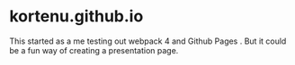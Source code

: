 # kortenu.github.io

This started as a me testing out webpack 4 and Github Pages . But it could be a fun way of creating a presentation page.